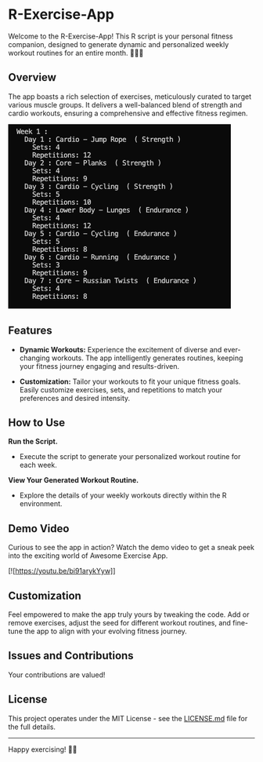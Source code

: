 # R-Exercise-App

Welcome to the R-Exercise-App! This R script is your personal fitness companion, designed to generate dynamic and personalized weekly workout routines for an entire month. 🏋️‍♂️💪

## Overview

The app boasts a rich selection of exercises, meticulously curated to target various muscle groups. It delivers a well-balanced blend of strength and cardio workouts, ensuring a comprehensive and effective fitness regimen.

![Workout](./pictures/7A4FEA29-493F-4556-B379-08E1543C4B0C.png)

## Features

- **Dynamic Workouts:** Experience the excitement of diverse and ever-changing workouts. The app intelligently generates routines, keeping your fitness journey engaging and results-driven.

- **Customization:** Tailor your workouts to fit your unique fitness goals. Easily customize exercises, sets, and repetitions to match your preferences and desired intensity.

## How to Use

**Run the Script.**
   - Execute the script to generate your personalized workout routine for each week.

 **View Your Generated Workout Routine.**
   - Explore the details of your weekly workouts directly within the R environment.



## Demo Video

Curious to see the app in action? Watch the demo video to get a sneak peek into the exciting world of Awesome Exercise App.

[![https://youtu.be/bi91arykYyw]]

## Customization

Feel empowered to make the app truly yours by tweaking the code. Add or remove exercises, adjust the seed for different workout routines, and fine-tune the app to align with your evolving fitness journey.

## Issues and Contributions

Your contributions are valued!

## License

This project operates under the MIT License - see the [LICENSE.md](LICENSE.md) file for the full details.

---

Happy exercising! 💪🚀
